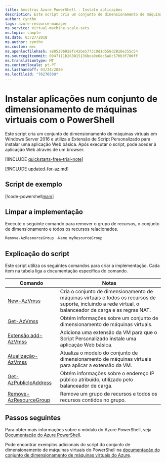 ```yaml
---
title: Amostras Azure PowerShell - Instale aplicações
description: Este script cria um conjunto de dimensionamento de máquinas virtuais em Windows Server 2016 e utiliza a Extensão de Script Personalizado para instalar uma aplicação Web básica.
author: cynthn
tags: azure-resource-manager
ms.service: virtual-machine-scale-sets
ms.topic: sample
ms.date: 03/27/2018
ms.author: cynthn
ms.custom: mvc
ms.openlocfilehash: a885306928fc42be5773c0d1d558d2810e355c54
ms.sourcegitcommit: 0947111b263015136bca0e6ec5a8c570b3f700ff
ms.translationtype: MT
ms.contentlocale: pt-PT
ms.lasthandoff: 03/24/2020
ms.locfileid: "76276508"
---
```

# <a name="install-applications-into-a-virtual-machine-scale-set-with-powershell"></a>Instalar aplicações num conjunto de dimensionamento de máquinas virtuais com o PowerShell
Este script cria um conjunto de dimensionamento de máquinas virtuais em Windows Server 2016 e utiliza a Extensão de Script Personalizado para instalar uma aplicação Web básica. Após executar o script, pode aceder à aplicação Web através de um browser.

[!INCLUDE [quickstarts-free-trial-note](../../../includes/quickstarts-free-trial-note.md)]

[!INCLUDE [updated-for-az.md](../../../includes/updated-for-az.md)]

## <a name="sample-script"></a>Script de exemplo

[!code-powershell[main](../../../powershell_scripts/virtual-machine-scale-sets/install-apps/install-apps.ps1 "Install apps into a scale set")]

## <a name="clean-up-deployment"></a>Limpar a implementação
Execute o seguinte comando para remover o grupo de recursos, o conjunto de dimensionamento e todos os recursos relacionados.

```powershell
Remove-AzResourceGroup -Name myResourceGroup
```

## <a name="script-explanation"></a>Explicação do script
Este script utiliza os seguintes comandos para criar a implementação. Cada item na tabela liga a documentação específica do comando.

| Comando | Notas |
|---|---|
| [New-AzVmss](/powershell/module/az.compute/new-azvmss) | Cria o conjunto de dimensionamento de máquinas virtuais e todos os recursos de suporte, incluindo a rede virtual, o balanceador de carga e as regras NAT. |
| [Get-AzVmss](/powershell/module/az.compute/get-azvmss) | Obtém informações sobre um conjunto de dimensionamento de máquinas virtuais. |
| [Extensão add-AzVmss](/powershell/module/az.compute/add-azvmssextension) | Adiciona uma extensão da VM para que o Script Personalizado instale uma aplicação Web básica. |
| [Atualização-AzVmss](/powershell/module/az.compute/update-azvmss) | Atualiza o modelo do conjunto de dimensionamento de máquinas virtuais para aplicar a extensão da VM. |
| [Get-AzPublicIpAddress](/powershell/module/az.network/get-azpublicipaddress) | Obtém informações sobre o endereço IP público atribuído, utilizado pelo balanceador de carga. |
|  [Remove-AzResourceGroup](/powershell/module/az.resources/remove-azresourcegroup) | Remove um grupo de recursos e todos os recursos contidos no grupo. |

## <a name="next-steps"></a>Passos seguintes
Para obter mais informações sobre o módulo do Azure PowerShell, veja [Documentação do Azure PowerShell](/powershell/azure/overview).

Pode encontrar exemplos adicionais do script do conjunto de dimensionamento de máquinas virtuais do PowerShell na [documentação do conjunto de dimensionamento de máquinas virtuais do Azure](../powershell-samples.md).
